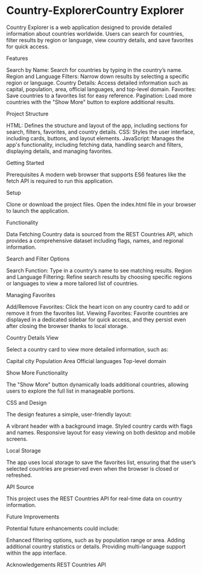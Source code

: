 # Country-ExplorerCountry Explorer

Country Explorer is a web application designed to provide detailed information about countries worldwide. Users can search for countries, filter results by region or language, view country details, and save favorites for quick access.

Features



Search by Name: Search for countries by typing in the country’s name.
Region and Language Filters: Narrow down results by selecting a specific region or language.
Country Details: Access detailed information such as capital, population, area, official languages, and top-level domain.
Favorites: Save countries to a favorites list for easy reference.
Pagination: Load more countries with the "Show More" button to explore additional results.



Project Structure



HTML: Defines the structure and layout of the app, including sections for search, filters, favorites, and country details.
CSS: Styles the user interface, including cards, buttons, and layout elements.
JavaScript: Manages the app's functionality, including fetching data, handling search and filters, displaying details, and managing favorites.


Getting Started


Prerequisites
A modern web browser that supports ES6 features like the fetch API is required to run this application.




Setup



Clone or download the project files.
Open the index.html file in your browser to launch the application.



Functionality


Data Fetching
Country data is sourced from the REST Countries API, which provides a comprehensive dataset including flags, names, and regional information.



Search and Filter Options


Search Function: Type in a country’s name to see matching results.
Region and Language Filtering: Refine search results by choosing specific regions or languages to view a more tailored list of countries.



Managing Favorites



Add/Remove Favorites: Click the heart icon on any country card to add or remove it from the favorites list.
Viewing Favorites: Favorite countries are displayed in a dedicated sidebar for quick access, and they persist even after closing the browser thanks to local storage.


Country Details View


Select a country card to view more detailed information, such as:

Capital city
Population
Area
Official languages
Top-level domain



Show More Functionality



The "Show More" button dynamically loads additional countries, allowing users to explore the full list in manageable portions.

CSS and Design


The design features a simple, user-friendly layout:

A vibrant header with a background image.
Styled country cards with flags and names.
Responsive layout for easy viewing on both desktop and mobile screens.




Local Storage



The app uses local storage to save the favorites list, ensuring that the user’s selected countries are preserved even when the browser is closed or refreshed.

API Source




This project uses the REST Countries API for real-time data on country information.

Future Improvements



Potential future enhancements could include:

Enhanced filtering options, such as by population range or area.
Adding additional country statistics or details.
Providing multi-language support within the app interface.





Acknowledgements
REST Countries API
